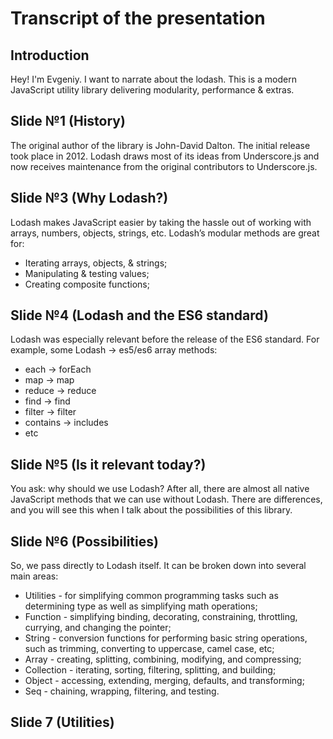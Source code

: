 # Transcript of the presentation

## Introduction

Hey! I'm Evgeniy. I want to narrate about the lodash. This is a modern JavaScript utility library delivering modularity, performance & extras.

## Slide №1 (History)

The original author of the library is John-David Dalton. The initial release took place in 2012. 
Lodash draws most of its ideas from Underscore.js and now receives maintenance from the original contributors to Underscore.js.

## Slide №3 (Why Lodash?)

Lodash makes JavaScript easier by taking the hassle out of working with arrays, numbers, objects, strings, etc.
Lodash’s modular methods are great for:

* Iterating arrays, objects, & strings;
* Manipulating & testing values;
* Creating composite functions;

## Slide №4 (Lodash and the ES6 standard)

Lodash was especially relevant before the release of the ES6 standard.
For example, some Lodash -> es5/es6 array methods:

* each -> forEach
* map -> map
* reduce -> reduce
* find -> find
* filter -> filter
* contains -> includes
* etc

## Slide №5 (Is it relevant today?)

You ask: why should we use Lodash? After all, there are almost all native JavaScript methods that we can use without Lodash. There are differences, and you will see this when I talk about the possibilities of this library.

## Slide №6 (Possibilities)

So, we pass directly to Lodash itself. It can be broken down into several main areas:

* Utilities - for simplifying common programming tasks such as determining type as well as simplifying math operations;
* Function - simplifying binding, decorating, constraining, throttling, currying, and changing the pointer;
* String - conversion functions for performing basic string operations, such as trimming, converting to uppercase, camel case, etc;
* Array - creating, splitting, combining, modifying, and compressing;
* Collection - iterating, sorting, filtering, splitting, and building;
* Object - accessing, extending, merging, defaults, and transforming;
* Seq - chaining, wrapping, filtering, and testing.

## Slide 7 (Utilities)


